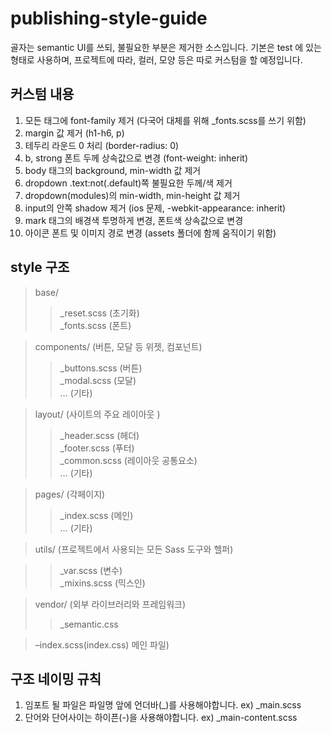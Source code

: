 publishing-style-guide
======================

골자는 semantic UI를 쓰되, 불필요한 부분은 제거한 소스입니다.
기본은 test 에 있는 형태로 사용하며, 프로젝트에 따라, 컬러, 모양 등은 따로 커스텀을 할 예정입니다.


커스텀 내용
-----------
1. 모든 태그에 font-family 제거 (다국어 대체를 위해 _fonts.scss를 쓰기 위함)
2. margin 값 제거 (h1-h6, p)
3. 테두리 라운드 0 처리 (border-radius: 0)
4. b, strong 폰트 두께 상속값으로 변경 (font-weight: inherit)
5. body 태그의 background, min-width 값 제거
6. dropdown .text:not(.default)쪽 불필요한 두께/색 제거
7. dropdown(modules)의 min-width, min-height 값 제거
8. input의 안쪽 shadow 제거 (ios 문제, -webkit-appearance: inherit)
9. mark 태그의 배경색 투명하게 변경, 폰트색 상속값으로 변경
10. 아이콘 폰트 및 이미지 경로 변경 (assets 폴더에 함께 움직이기 위함)


style 구조
-----------

> base/
>> _reset.scss  (초기화)  <br>
>> _fonts.scss  (폰트)<br> 

> components/ (버튼, 모달 등 위젯, 컴포넌트)
>> _buttons.scss (버튼)<br>
>> _modal.scss (모달)<br>
>> …             (기타)

>layout/  (사이트의 주요 레이아웃 )<br>
>>_header.scss      (헤더)<br>
>>_footer.scss      (푸터)<br>
>>_common.scss   (레이아웃 공통요소)<br>
>> …                    (기타)

> pages/ (각페이지)
>> _index.scss   (메인)<br>
>> …             (기타)

> utils/ (프로젝트에서 사용되는 모든 Sass 도구와 헬퍼)

>>_var.scss   (변수)<br>
>>_mixins.scss      (믹스인)

> vendor/ (외부 라이브러리와 프레임워크)
>> _semantic.css

>–index.scss(index.css)  메인 파일) 

구조 네이밍 규칙
-----------

1. 임포트 될 파일은 파일명 앞에 언더바(_)를 사용해야합니다. ex) _main.scss
1. 단어와 단어사이는 하이픈(-)을 사용해야합니다. ex) _main-content.scss